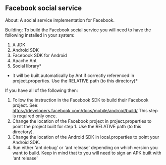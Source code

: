 
Facebook social service
-------------------------------------------------------------------------------

About:
A social service implementation for Facebook.

Building:
To build the Facebook social service you will need to have the following
installed in your system:

1. A JDK
2. Android SDK
3. Facebook SDK for Android
4. Apache Ant
5. Social library*

* It will be built automatically by Ant if correctly referenced in project.properties.
  Use the RELATIVE path (to this directory)*

If you have all of the following then:

1. Follow the instruction in the Facebook SDK to build their Facebook project.
See: https://developers.facebook.com/docs/mobile/android/build/
This step is required only once.
2. Change the location of the Facebook project in project.properties to point
the project built for step 1. Use the RELATIVE path (to this directory).
3. Change the location of the Android SDK in local.properties to point your
Android SDK.
4. Run either 'ant debug' or 'ant release' depending on which version you
want to build. Keep in mind that to you will need to sign an APK built with
'ant release'
